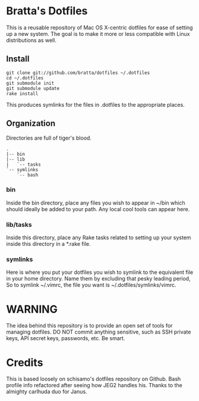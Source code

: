 # Bratta's Dotfiles #

This is a reusable repository of Mac OS X-centric dotfiles for ease of
setting up a new system. The goal is to make it more or less compatible
with Linux distributions as well.

## Install ##

    git clone git://github.com/bratta/dotfiles ~/.dotfiles
    cd ~/.dotfiles
    git submodule init
    git submodule update
    rake install

This produces symlinks for the files in .dotfiles to the appropriate
places.

## Organization ##

Directories are full of tiger's blood.

    .
    |-- bin
    |-- lib
    |   `-- tasks
    `-- symlinks
        `-- bash

### bin ###

Inside the bin directory, place any files you wish to appear in ~/bin
which should ideally be added to your path. Any local cool tools can
appear here.

### lib/tasks ###

Inside this directory, place any Rake tasks related to setting up your
system inside this directory in a \*.rake file.

### symlinks ###

Here is where you put your dotfiles you wish to symlink to the
equivalent file in your home directory. Name them by excluding
that pesky leading period, So to symlink ~/.vimrc, the file you want 
is ~/.dotfiles/symlinks/vimrc.

# WARNING #

The idea behind this repository is to provide an open set of tools for
managing dotfiles. DO NOT commit anything sensitive, such as SSH private
keys, API secret keys, passwords, etc. Be smart.

# Credits #

This is based loosely on schisamo's dotfiles repository on Github.
Bash profile info refactored after seeing how JEG2 handles his.
Thanks to the almighty carlhuda duo for Janus.
